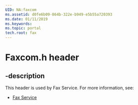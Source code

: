 ```yaml
---
UID: NA:faxcom
ms.assetid: d0fe6b09-864b-322e-b949-e5b55a720393
ms.date: 01/11/2019
ms.keywords: 
ms.topic: portal
tech.root: fax
---
```


# Faxcom.h header


## -description


This header is used by Fax Service. For more information, see:

- [Fax Service](../_fax/index.md)

